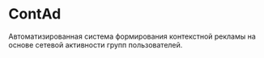 # ContAd
Автоматизированная система формирования контекстной рекламы на основе сетевой активности групп пользователей.
